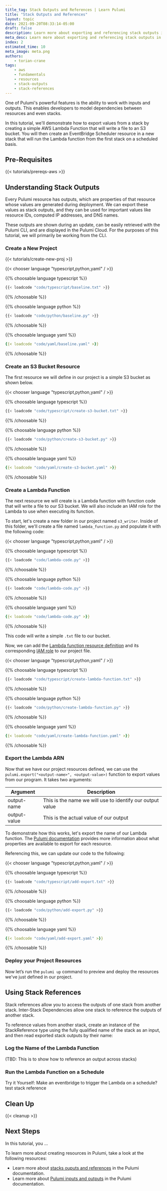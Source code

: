 ```yaml
---
title_tag: Stack Outputs and References | Learn Pulumi
title: "Stack Outputs and References"
layout: topic
date: 2021-09-20T08:33:14-05:00
draft: false
description: Learn more about exporting and referencing stack outputs in Pulumi.
meta_desc: Learn more about exporting and referencing stack outputs in Pulumi.
index: 2
estimated_time: 10
meta_image: meta.png
authors:
    - torian-crane
tags:
    - aws
    - fundamentals
    - resources
    - stack-outputs
    - stack-references
---
```


One of Pulumi's powerful features is the ability to work with inputs and outputs. This enables developers to model dependencies between resources and even stacks.

In this tutorial, we'll demonstrate how to export values from a stack by creating a simple AWS Lambda Function that will write a file to an S3 bucket. You will then create an EventBridge Scheduler resource in a new stack that will run the Lambda function from the first stack on a scheduled basis. 

## Pre-Requisites

{{< tutorials/prereqs-aws >}}

## Understanding Stack Outputs

Every Pulumi resource has outputs, which are properties of that resource whose values are generated during deployment. We can export these values as stack outputs, and they can be used for important values like resource IDs, computed IP addresses, and DNS names.

These outputs are shown during an update, can be easily retrieved with the Pulumi CLI, and are displayed in the Pulumi Cloud. For the purposes of this tutorial, we will primarily be working from the CLI.

### Create a New Project

{{< tutorials/create-new-proj >}}

{{< chooser language "typescript,python,yaml" / >}}

{{% choosable language typescript %}}

```typescript
{{< loadcode "code/typescript/baseline.txt" >}}
```

{{% /choosable %}}

{{% choosable language python %}}

```python
{{< loadcode "code/python/baseline.py" >}}
```

{{% /choosable %}}

{{% choosable language yaml %}}

```yaml
{{< loadcode "code/yaml/baseline.yaml" >}}
```

{{% /choosable %}}

### Create an S3 Bucket Resource

The first resource we will define in our project is a simple S3 bucket as shown below.

{{< chooser language "typescript,python,yaml" / >}}

{{% choosable language typescript %}}

```typescript
{{< loadcode "code/typescript/create-s3-bucket.txt" >}}
```

{{% /choosable %}}

{{% choosable language python %}}

```python
{{< loadcode "code/python/create-s3-bucket.py" >}}
```

{{% /choosable %}}

{{% choosable language yaml %}}

```yaml
{{< loadcode "code/yaml/create-s3-bucket.yaml" >}}
```

{{% /choosable %}}

### Create a Lambda Function

The next resource we will create is a Lambda function with function code that will write a file to our S3 bucket. We will also include an IAM role for the Lambda to use when executing its function.

To start, let's create a new folder in our project named `s3_writer`. Inside of this folder, we'll create a file named `lambda_function.py` and populate it with the following code:

{{< chooser language "typescript,python,yaml" / >}}

{{% choosable language typescript %}}

```typescript
{{< loadcode "code/lambda-code.py" >}}
```

{{% /choosable %}}

{{% choosable language python %}}

```python
{{< loadcode "code/lambda-code.py" >}}
```

{{% /choosable %}}

{{% choosable language yaml %}}

```yaml
{{< loadcode "code/lambda-code.py" >}}
```

{{% /choosable %}}

This code will write a simple `.txt` file to our bucket.

Now, we can add the [Lambda function resource definition](https://www.pulumi.com/registry/packages/aws/api-docs/lambda/function/) and its corresponding [IAM role](https://www.pulumi.com/registry/packages/aws/api-docs/iam/role/) to our project file.

{{< chooser language "typescript,python,yaml" / >}}

{{% choosable language typescript %}}

```typescript
{{< loadcode "code/typescript/create-lambda-function.txt" >}}
```

{{% /choosable %}}

{{% choosable language python %}}

```python
{{< loadcode "code/python/create-lambda-function.py" >}}
```

{{% /choosable %}}

{{% choosable language yaml %}}

```yaml
{{< loadcode "code/yaml/create-lambda-function.yaml" >}}
```

{{% /choosable %}}


### Export the Lambda ARN

Now that we have our project resources defined, we can use the `pulumi.export("<output-name>", <output-value>)` function to export values from our program. It takes two arguments:

| Argument | Description |
|--------------|-------------|
| output-name | This is the name we will use to identify our output value |
| output-value | This is the actual value of our output |

To demonstrate how this works, let's export the name of our Lambda function. The [Pulumi documentation](https://www.pulumi.com/registry/packages/aws/api-docs/lambda/function/#outputs) provides more information about what properties are available to export for each resource.

Referencing this, we can update our code to the following:

{{< chooser language "typescript,python,yaml" / >}}

{{% choosable language typescript %}}

```typescript
{{< loadcode "code/typescript/add-export.txt" >}}
```

{{% /choosable %}}

{{% choosable language python %}}

```python
{{< loadcode "code/python/add-export.py" >}}
```

{{% /choosable %}}

{{% choosable language yaml %}}

```yaml
{{< loadcode "code/yaml/add-export.yaml" >}}
```
{{% /choosable %}}

### Deploy your Project Resources

Now let’s run the `pulumi up` command to preview and deploy the resources we've just defined in our project.

## Using Stack References

Stack references allow you to access the outputs of one stack from another stack. Inter-Stack Dependencies allow one stack to reference the outputs of another stack.

To reference values from another stack, create an instance of the StackReference type using the fully qualified name of the stack as an input, and then read exported stack outputs by their name:

### Log the Name of the Lambda Function

(TBD: This is to show how to reference an output across stacks)

### Run the Lambda Function on a Schedule

Try it Yourself: Make an eventbridge to trigger the Lambda on a schedule? test stack reference


## Clean Up

{{< cleanup >}}

## Next Steps

In this tutorial, you ...

To learn more about creating resources in Pulumi, take a look at the following resources:

- Learn more about [stacks ouputs and references](https://www.pulumi.com/docs/concepts/stack/#stackreferences) in the Pulumi documentation.
- Learn more about [Pulumi inputs and outputs](https://www.pulumi.com/docs/concepts/inputs-outputs/) in the Pulumi documentation.
